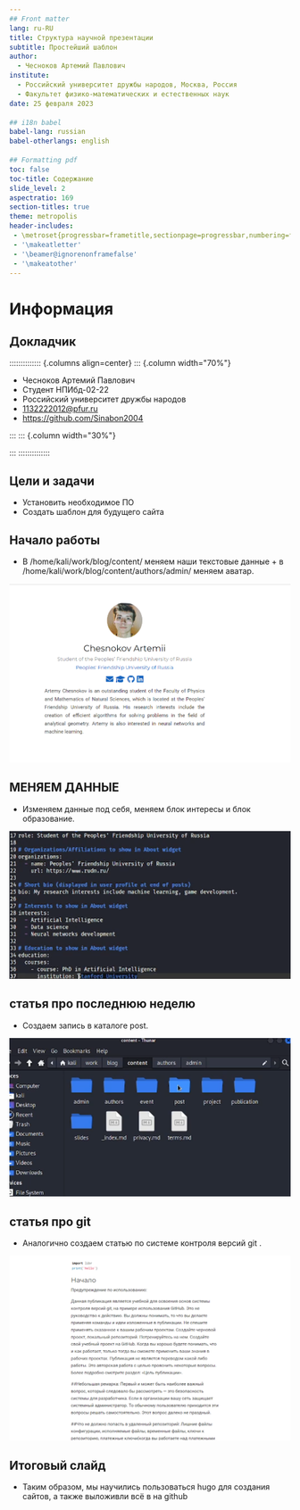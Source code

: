 ```yaml
---
## Front matter
lang: ru-RU
title: Структура научной презентации
subtitle: Простейший шаблон
author:
  - Чесноков Артемий Павлович
institute:
  - Российский университет дружбы народов, Москва, Россия
  - Факультет физико-математических и естественных наук
date: 25 февраля 2023

## i18n babel
babel-lang: russian
babel-otherlangs: english

## Formatting pdf
toc: false
toc-title: Содержание
slide_level: 2
aspectratio: 169
section-titles: true
theme: metropolis
header-includes:
 - \metroset{progressbar=frametitle,sectionpage=progressbar,numbering=fraction}
 - '\makeatletter'
 - '\beamer@ignorenonframefalse'
 - '\makeatother'
---
```


# Информация

## Докладчик

:::::::::::::: {.columns align=center}
::: {.column width="70%"}

  * Чесноков Артемий Павлович
  * Студент НПИбд-02-22
  * Российский университет дружбы народов
  * [1132222012@pfur.ru](1132222012@pfur.ru)
  * <https://github.com/Sinabon2004>

:::
::: {.column width="30%"}



:::
::::::::::::::




## Цели и задачи

- Установить необходимое ПО
- Создать шаблон для будущего сайта


## Начало работы

- В /home/kali/work/blog/content/ меняем наши текстовые данные + в /home/kali/work/blog/content/authors/admin/ меняем аватар.

![Получаем такой вид сайта](image/1.png)

## МЕНЯЕМ ДАННЫЕ

- Изменяем данные под себя, меняем блок интересы и блок образование.

![Таким образом](image/2.png)

## статья про последнюю неделю

- Создаем запись в каталоге post.

![заполняем его данными о деятельности в прошлой неделе](image/3.png)

## статья про git

- Аналогично создаем статью по системе контроля версий git .

![Так выглядит на сайте](image/4.png)




## Итоговый слайд

- Таким образом, мы научились пользоваться hugo для создания сайтов, а также выложивли всё в на github

